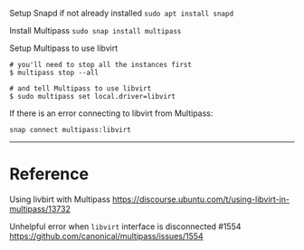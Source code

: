 Setup Snapd if not already installed
`sudo apt install snapd`

Install Multipass
`sudo snap install multipass`

Setup Multipass to use libvirt

```
# you'll need to stop all the instances first
$ multipass stop --all

# and tell Multipass to use libvirt
$ sudo multipass set local.driver=libvirt
```

If there is an error connecting to libvirt from Multipass:

`snap connect multipass:libvirt`

---

# Reference

Using livbirt with Multipass
https://discourse.ubuntu.com/t/using-libvirt-in-multipass/13732

Unhelpful error when `libvirt` interface is disconnected #1554
https://github.com/canonical/multipass/issues/1554